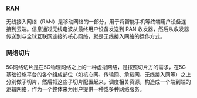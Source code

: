 ### RAN
无线接入网络（RAN）是移动网络的一部分，用于将智能手机等终端用户设备连接到云端。信息通过无线电波从最终用户设备发送到 RAN 收发器，然后从收发器传送到与全球互联网连接的核心网络，就是无线接入网络的运作方式。
### 网络切片
5G网络切片是在5G物理网络之上的一种虚拟网络，是按照切片方的需求，在5G基础设施平台的各个组成部位（如核心网、传输网、承载网、无线接入网等）之上分别做子切片，然后把这些子切片配置起来，调度相关资源，构造成一个端到端的逻辑网络，作为一个整体来为用户提供一种或多种网络服务。

### 